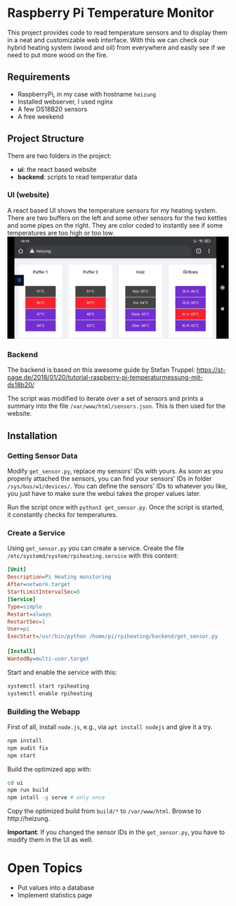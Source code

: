 # Raspberry Pi Temperature Monitor

This project provides code to read temperature sensors and to display them in a neat and customizable web interface.
With this we can check our hybrid heating system (wood and oil) from everywhere and easily see if we need to put more wood on the fire.


## Requirements
* RaspberryPi, in my case with hostname `heizung`
* Installed webserver, I used nginx
* A few DS18B20 sensors
* A free weekend

## Project Structure

There are two folders in the project:
* **ui**: the react based website
* **backend**: scripts to read temperatur data

### UI (website)
A react based UI shows the temperature sensors for my heating system.
There are two buffers on the left and some other sensors for the two kettles and some pipes on the right.
They are color coded to instantly see if some temperatures are too high or too low.
![Screenshot](screenshot.jpg)


### Backend

The backend is based on this awesome guide by Stefan Truppel: https://st-page.de/2018/01/20/tutorial-raspberry-pi-temperaturmessung-mit-ds18b20/

The script was modified to iterate over a set of sensors and prints a summary into the file `/var/www/html/sensors.json`.
This is then used for the website.

## Installation

### Getting Sensor Data

Modify `get_sensor.py`, replace my sensors' IDs with yours.
As soon as you properly attached the sensors, you can find your sensors' IDs in folder `/sys/bus/w1/devices/`.
You can define the sensors' IDs to whatever you like, you just have to make sure the webui takes the proper values later.

Run the script once with `python3 get_sensor.py`.
Once the script is started, it constantly checks for temperatures.

### Create a Service

Using `get_sensor.py` you can create a service. 
Create the file `/etc/systemd/system/rpiheating.service` with this content:

```ini
[Unit]
Description=Pi Heating monitoring
After=network.target
StartLimitIntervalSec=0
[Service]
Type=simple
Restart=always
RestartSec=1
User=pi
ExecStart=/usr/bin/python /home/pi/rpiheating/backend/get_sensor.py

[Install]
WantedBy=multi-user.target
```

Start and enable the service with this:

```bash
systemctl start rpiheating
systemctl enable rpiheating
```

### Building the Webapp

First of all, install `node.js`, e.g., via `apt install nodejs` and give it a try.

```bash
npm install
npm audit fix
npm start
```

Build the optimized app with:

```bash
cd ui
npm run build
npm intall -g serve # only once
```

Copy the optimized build from `build/*` to `/var/www/html`.
Browse to http://heizung.

**Important**: If you changed the sensor IDs in the `get_sensor.py`, you have to modify them in the UI as well.

# Open Topics
* Put values into a database
* Implement statistics page
